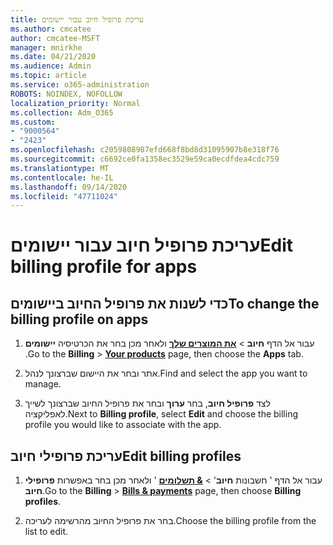```yaml
---
title: עריכת פרופיל חיוב עבור יישומים
ms.author: cmcatee
author: cmcatee-MSFT
manager: mnirkhe
ms.date: 04/21/2020
ms.audience: Admin
ms.topic: article
ms.service: o365-administration
ROBOTS: NOINDEX, NOFOLLOW
localization_priority: Normal
ms.collection: Adm_O365
ms.custom:
- "9000564"
- "2423"
ms.openlocfilehash: c2059808987efd668f8bd8d31095907b8e318f76
ms.sourcegitcommit: c6692ce0fa1358ec3529e59ca0ecdfdea4cdc759
ms.translationtype: MT
ms.contentlocale: he-IL
ms.lasthandoff: 09/14/2020
ms.locfileid: "47711024"
---
```

# <a name="edit-billing-profile-for-apps"></a><span data-ttu-id="b28de-102">עריכת פרופיל חיוב עבור יישומים</span><span class="sxs-lookup"><span data-stu-id="b28de-102">Edit billing profile for apps</span></span>

## <a name="to-change-the-billing-profile-on-apps"></a><span data-ttu-id="b28de-103">כדי לשנות את פרופיל החיוב ביישומים</span><span class="sxs-lookup"><span data-stu-id="b28de-103">To change the billing profile on apps</span></span>

1. <span data-ttu-id="b28de-104">עבור אל הדף **חיוב**  >  **[את המוצרים שלך](https://go.microsoft.com/fwlink/p/?linkid=842054)** ולאחר מכן בחר את הכרטיסיה **יישומים** .</span><span class="sxs-lookup"><span data-stu-id="b28de-104">Go to the **Billing** > **[Your products](https://go.microsoft.com/fwlink/p/?linkid=842054)** page, then choose the **Apps** tab.</span></span>

2. <span data-ttu-id="b28de-105">אתר ובחר את היישום שברצונך לנהל.</span><span class="sxs-lookup"><span data-stu-id="b28de-105">Find and select the app you want to manage.</span></span>  

3. <span data-ttu-id="b28de-106">לצד **פרופיל חיוב**, בחר **ערוך** ובחר את פרופיל החיוב שברצונך לשייך לאפליקציה.</span><span class="sxs-lookup"><span data-stu-id="b28de-106">Next to **Billing profile**, select **Edit** and choose the billing profile you would like to associate with the app.</span></span>

## <a name="edit-billing-profiles"></a><span data-ttu-id="b28de-107">עריכת פרופילי חיוב</span><span class="sxs-lookup"><span data-stu-id="b28de-107">Edit billing profiles</span></span>

1. <span data-ttu-id="b28de-108">עבור אל הדף ' חשבונות **חיוב**'  >  **[& תשלומים](https://go.microsoft.com/fwlink/p/?linkid=848039)** ' ולאחר מכן בחר באפשרות **פרופילי חיוב**.</span><span class="sxs-lookup"><span data-stu-id="b28de-108">Go to the **Billing** > **[Bills & payments](https://go.microsoft.com/fwlink/p/?linkid=848039)** page, then choose **Billing profiles**.</span></span>

2. <span data-ttu-id="b28de-109">בחר את פרופיל החיוב מהרשימה לעריכה.</span><span class="sxs-lookup"><span data-stu-id="b28de-109">Choose the billing profile from the list to edit.</span></span>